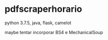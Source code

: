 # pdfscraperhorario

python 3.7.5, java, flask, camelot

maybe tentar incorporar BS4 e MechanicalSoup